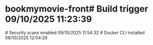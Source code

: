 # bookmymovie-front#   B u i l d   t r i g g e r   0 9 / 1 0 / 2 0 2 5   1 1 : 2 3 : 3 9  
 #   S e c u r i t y   s c a n s   e n a b l e d   0 9 / 1 0 / 2 0 2 5   1 1 : 5 4 : 3 2  
 #   D o c k e r   C L I   i n s t a l l e d   0 9 / 1 0 / 2 0 2 5   1 2 : 0 4 : 2 9  
 